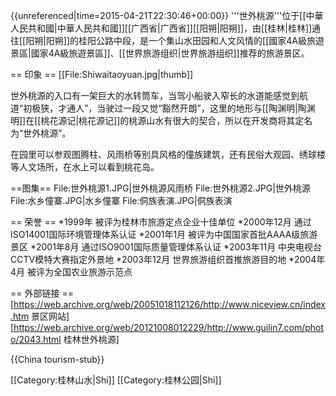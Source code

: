 {{unreferenced|time=2015-04-21T22:30:46+00:00}}
'''世外桃源'''位于[[中華人民共和國|中華人民共和國]][[广西省|广西省]][[阳朔|阳朔]]，由[[桂林|桂林]]通往[[阳朔|阳朔]]的桂阳公路中段，是一个集山水田园和人文风情的[[國家4A級旅遊景區|國家4A級旅遊景區]]、[[世界旅游组织|世界旅游组织]]推荐的旅游景区。

== 印象 ==
[[File:Shiwaitaoyuan.jpg|thumb]]

世外桃源的入口有一架巨大的水转筒车，当驾小船驶入窄长的水道能感觉到航道“初极狭，才通人”，当驶过一段又觉“豁然开朗”，这里的地形与[[陶渊明|陶渊明]]在[[桃花源记|桃花源记]]的桃源山水有很大的契合，所以在开发商将其定名为“世外桃源”。

在园里可以参观图腾柱、风雨桥等别具风格的僮族建筑，还有民俗大观园、绣球楼等人文场所，在水上可以看到桃花岛。

==图集==
<gallery>
File:世外桃源1.JPG|世外桃源风雨桥
File:世外桃源2.JPG|世外桃源
File:水乡僮寨.JPG|水乡僮寨
File:侗族表演.JPG|侗族表演
</gallery>

== 荣誉 ==
*1999年 被评为桂林市旅游定点企业十佳单位
*2000年12月 通过ISO14001国际环境管理体系认证
*2001年1月 被评为中国国家首批AAAA级旅游景区
*2001年8月 通过ISO9001国际质量管理体系认证
*2003年11月 中央电视台CCTV模特大赛指定外景地
*2003年12月 世界旅游组织首推旅游目的地
*2004年4月 被评为全国农业旅游示范点

== 外部链接 ==
[https://web.archive.org/web/20051018112126/http://www.niceview.cn/index.htm 景区网站]
[https://web.archive.org/web/20121008012229/http://www.guilin7.com/photo/2043.html 桂林世外桃源]

{{China tourism-stub}}
<!--NO2STUB_LIST-->

[[Category:桂林山水|Shi]]
[[Category:桂林公园|Shi]]